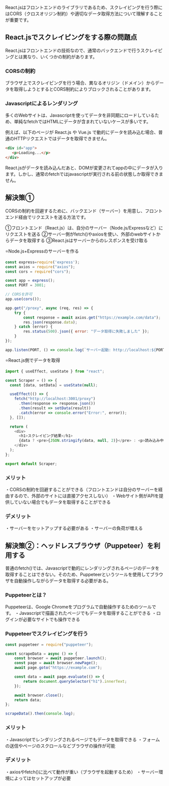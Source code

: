 React.jsはフロントエンドのライブラリであるため、スクレイピングを行う際にはCORS（クロスオリジン制約）や適切なデータ取得方法について理解することが重要です。

## React.jsでスクレイピングをする際の問題点

React.jsはフロントエンドの技術なので、通常のバックエンドで行うスクレイピングとは異なり、いくつかの制約があります。

### CORSの制約
ブラウザ上でスクレイピングを行う場合、異なるオリジン（ドメイン）からデータを取得しようとするとCORS制約によりブロックされることがあります。

### Javascriptによるレンダリング
多くのWebサイトは、Javascriptを使ってデータを非同期にロードしているため、単純なfetchではHTMLにデータが含まれていないケースが多いです。

例えば、以下のページが React.js や Vue.js で動的にデータを読み込む場合、普通のHTTPリクエストではデータを取得できません。

```html
<div id="app">
   <p>Loading...</p>
</div>
```

React.jsがデータを読み込んだあと、DOMが変更されてappの中にデータが入ります。しかし、通常のfetchではjavascriptが実行される前の状態しか取得できません。

## 解決策①
CORSの制約を回避するために、バックエンド（サーバー）を用意し、フロントエンド経由でリクエストを送る方法です。

①フロントエンド（React.js）は、自分のサーバー（Node.js/Expressなど）にリクエストを送る
②サーバー側がfetch()やaxiosを使い、外部のwebサイトからデータを取得する
③React.jsはサーバーからのレスポンスを受け取る

⭐️Node.js+Expressのサーバーを作る
```javascript
const express=require('express');
const axios = require("axios");
const cors = require("cors");

const app = express();
const PORT = 3001;

// CORSを許可
app.use(cors());

app.get("/proxy", async (req, res) => {
    try {
        const response = await axios.get("https://example.com/data");
        res.json(response.data);
    } catch (error) {
        res.status(500).json({ error: "データ取得に失敗しました" });
    }
});

app.listen(PORT, () => console.log(`サーバー起動: http://localhost:${PORT}`));

```

⭐️React.js側でデータを取得
```javascript
import { useEffect, useState } from "react";

const Scraper = () => {
  const [data, setData] = useState(null);

  useEffect(() => {
    fetch("http://localhost:3001/proxy")
      .then(response => response.json())
      .then(result => setData(result))
      .catch(error => console.error("Error:", error));
  }, []);

  return (
    <div>
      <h1>スクレイピング結果</h1>
      {data ? <pre>{JSON.stringify(data, null, 2)}</pre> : <p>読み込み中...</p>}
    </div>
  );
};

export default Scraper;
```

### メリット
・CORSの制約を回避することができる（フロントエンドは自分のサーバーを経由するので、外部のサイトには直接アクセスしない）
・Webサイト側がAPIを提供していない場合でもデータを取得することができる

### デメリット
・サーバーをセットアップする必要がある
・サーバーの負荷が増える

## 解決策②：ヘッドレスブラウザ（Puppeteer）を利用する
普通のfetch()では、Javascriptで動的にレンダリングされるページのデータを取得することはできない。そのため、Puppeteerというツールを使用してブラウザを自動操作しながらデータを取得する必要がある。

### Puppeteerとは？
Puppeteerは、Google Chromeをプログラムで自動操作するためのツールです。
・Javascriptで描画されたページでもデータを取得することができる
・ログインが必要なサイトでも操作できる

### Puppeteerでスクレイピングを行う
```javascript
const puppeteer = require("puppeteer");

const scrapeData = async () => {
    const browser = await puppeteer.launch();
    const page = await browser.newPage();
    await page.goto("https://example.com");

    const data = await page.evaluate(() => {
        return document.querySelector("h1").innerText;
    });

    await browser.close();
    return data;
};

scrapeData().then(console.log);

```

### メリット
・Javascriptでレンダリングされるページでもデータを取得できる
・フォームの送信やページのスクロールなどブラウザの操作が可能
### デメリット
・axiosやfetch()に比べて動作が重い（ブラウザを起動するため）
・サーバー環境によってはセットアップが必要


